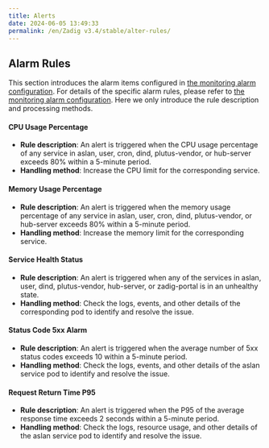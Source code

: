 ```yaml
---
title: Alerts
date: 2024-06-05 13:49:33
permalink: /en/Zadig v3.4/stable/alter-rules/
---
```


## Alarm Rules

This section introduces the alarm items configured in [the monitoring alarm configuration](/en/Zadig%20v3.4/stable/monitoring-alter-config/#%E5%91%8A%E8%AD%A6%E8%A7%84%E5%88%99%E9%85%8D%E7%BD%AE). For details of the specific alarm rules, please refer to [the monitoring alarm configuration](/en/Zadig%20v3.4/stable/monitoring-alter-config/#%E5%91%8A%E8%AD%A6%E8%A7%84%E5%88%99%E9%85%8D%E7%BD%AE). Here we only introduce the rule description and processing methods.

#### CPU Usage Percentage
- **Rule description**: An alert is triggered when the CPU usage percentage of any service in aslan, user, cron, dind, plutus-vendor, or hub-server exceeds 80% within a 5-minute period.
- **Handling method**: Increase the CPU limit for the corresponding service.

#### Memory Usage Percentage
- **Rule description**: An alert is triggered when the memory usage percentage of any service in aslan, user, cron, dind, plutus-vendor, or hub-server exceeds 80% within a 5-minute period.
- **Handling method**: Increase the memory limit for the corresponding service.

#### Service Health Status
- **Rule description**: An alert is triggered when any of the services in aslan, user, dind, plutus-vendor, hub-server, or zadig-portal is in an unhealthy state.
- **Handling method**: Check the logs, events, and other details of the corresponding pod to identify and resolve the issue.

#### Status Code 5xx Alarm
- **Rule description**: An alert is triggered when the average number of 5xx status codes exceeds 10 within a 5-minute period.
- **Handling method**: Check the logs, events, and other details of the aslan service pod to identify and resolve the issue.

#### Request Return Time P95
- **Rule description**: An alert is triggered when the P95 of the average response time exceeds 2 seconds within a 5-minute period.
- **Handling method**: Check the logs, resource usage, and other details of the aslan service pod to identify and resolve the issue.